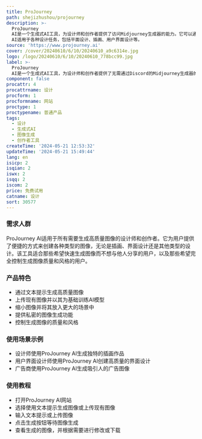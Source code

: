 ```yaml
---
title: ProJourney
path: shejizhushou/projourney
description: >-
  ProJourney
  AI是一个生成式AI工具，为设计师和创作者提供了访问Midjourney生成器的能力。它可以通过简单的文本提示生成高质量的图像，并且不需要将这些图像公开共享在Discord上。该工具的主要优点是提供了私密的图像生成功能，并且用户可以自由控制生成图像的质量和风格。ProJourney
  AI适用于各种设计任务，包括平面设计、插画、用户界面设计等。
source: 'https://www.projourney.ai'
cover: /cover/20240610/6/10/20240610_a9c6314e.jpg
logo: /logo/20240610/6/10/20240610_778bcc99.jpg
label: >-
  ProJourney
  AI是一个生成式AI工具，为设计师和创作者提供了无需通过Discord的Midjourney生成器的访问权限，轻松通过文本提示生成高质量图像。
component: false
procattr: 4
procattrname: 设计
procform: 1
procformname: 网站
proctype: 1
proctypename: 普通产品
tags:
  - 设计
  - 生成式AI
  - 图像生成
  - 创作者工具
createTime: '2024-05-21 12:53:32'
updateTime: '2024-05-21 15:49:44'
lang: en
isicp: 2
isqian: 2
iswx: 2
isqq: 2
iscom: 2
price: 免费试用
catname: 设计
sort: 30577
---
```




### 需求人群
ProJourney AI适用于所有需要生成高质量图像的设计师和创作者。它为用户提供了便捷的方式来创建各种类型的图像，无论是插画、界面设计还是其他类型的设计。该工具适合那些希望快速生成图像而不想与他人分享的用户，以及那些希望完全控制生成图像质量和风格的用户。

### 产品特色
* 通过文本提示生成高质量图像
* 上传现有图像并以其为基础训练AI模型
* 缩小图像并将其放入更大的场景中
* 提供私密的图像生成功能
* 控制生成图像的质量和风格

### 使用场景示例
* 设计师使用ProJourney AI生成独特的插画作品
* 用户界面设计师使用ProJourney AI创建高质量的界面设计
* 广告商使用ProJourney AI生成吸引人的广告图像

### 使用教程
* 打开ProJourney AI网站
* 选择使用文本提示生成图像或上传现有图像
* 输入文本提示或上传图像
* 点击生成按钮等待图像生成
* 查看生成的图像，并根据需要进行修改或下载

  
